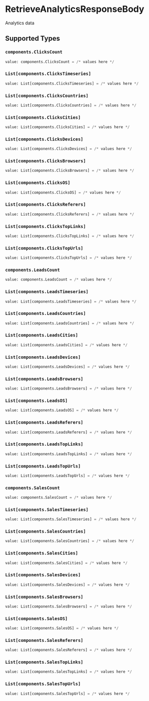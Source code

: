 # RetrieveAnalyticsResponseBody

Analytics data


## Supported Types

### `components.ClicksCount`

```python
value: components.ClicksCount = /* values here */
```

### `List[components.ClicksTimeseries]`

```python
value: List[components.ClicksTimeseries] = /* values here */
```

### `List[components.ClicksCountries]`

```python
value: List[components.ClicksCountries] = /* values here */
```

### `List[components.ClicksCities]`

```python
value: List[components.ClicksCities] = /* values here */
```

### `List[components.ClicksDevices]`

```python
value: List[components.ClicksDevices] = /* values here */
```

### `List[components.ClicksBrowsers]`

```python
value: List[components.ClicksBrowsers] = /* values here */
```

### `List[components.ClicksOS]`

```python
value: List[components.ClicksOS] = /* values here */
```

### `List[components.ClicksReferers]`

```python
value: List[components.ClicksReferers] = /* values here */
```

### `List[components.ClicksTopLinks]`

```python
value: List[components.ClicksTopLinks] = /* values here */
```

### `List[components.ClicksTopUrls]`

```python
value: List[components.ClicksTopUrls] = /* values here */
```

### `components.LeadsCount`

```python
value: components.LeadsCount = /* values here */
```

### `List[components.LeadsTimeseries]`

```python
value: List[components.LeadsTimeseries] = /* values here */
```

### `List[components.LeadsCountries]`

```python
value: List[components.LeadsCountries] = /* values here */
```

### `List[components.LeadsCities]`

```python
value: List[components.LeadsCities] = /* values here */
```

### `List[components.LeadsDevices]`

```python
value: List[components.LeadsDevices] = /* values here */
```

### `List[components.LeadsBrowsers]`

```python
value: List[components.LeadsBrowsers] = /* values here */
```

### `List[components.LeadsOS]`

```python
value: List[components.LeadsOS] = /* values here */
```

### `List[components.LeadsReferers]`

```python
value: List[components.LeadsReferers] = /* values here */
```

### `List[components.LeadsTopLinks]`

```python
value: List[components.LeadsTopLinks] = /* values here */
```

### `List[components.LeadsTopUrls]`

```python
value: List[components.LeadsTopUrls] = /* values here */
```

### `components.SalesCount`

```python
value: components.SalesCount = /* values here */
```

### `List[components.SalesTimeseries]`

```python
value: List[components.SalesTimeseries] = /* values here */
```

### `List[components.SalesCountries]`

```python
value: List[components.SalesCountries] = /* values here */
```

### `List[components.SalesCities]`

```python
value: List[components.SalesCities] = /* values here */
```

### `List[components.SalesDevices]`

```python
value: List[components.SalesDevices] = /* values here */
```

### `List[components.SalesBrowsers]`

```python
value: List[components.SalesBrowsers] = /* values here */
```

### `List[components.SalesOS]`

```python
value: List[components.SalesOS] = /* values here */
```

### `List[components.SalesReferers]`

```python
value: List[components.SalesReferers] = /* values here */
```

### `List[components.SalesTopLinks]`

```python
value: List[components.SalesTopLinks] = /* values here */
```

### `List[components.SalesTopUrls]`

```python
value: List[components.SalesTopUrls] = /* values here */
```

